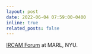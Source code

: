 ```yaml
---
layout: post
date: 2022-06-04 07:59:00-0400
inline: true
related_posts: false
---
```


[IRCAM Forum](https://forum.ircam.fr/) at MARL, NYU.